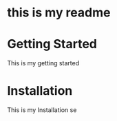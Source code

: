 # this is my readme

# Getting Started

This is my getting started

# Installation

This is my Installation se